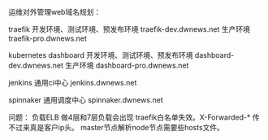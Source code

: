 运维对外管理web域名规划：

traefik
开发环境、测试环境、预发布环境
traefik-dev.dwnews.net
生产环境
traefik-pro.dwnews.net

kubernetes dashboard
开发环境、测试环境、预发布环境
dashboard-dev.dwnews.net
生产环境
dashboard-pro.dwnews.net

jenkins
通用ci中心
jenkins.dwnews.net

spinnaker
通用调度中心
spinnaker.dwnews.net


问题：
负载ELB 做4层和7层负载会出现 traefik白名单失效。X-Forwarded-* 传不过来真是客户ip头。
master节点解析node节点需要些hosts文件。
